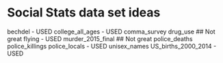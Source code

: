 # Social Stats data set ideas

bechdel - USED
college_all_ages - USED
comma_survey
drug_use ## Not great
flying - USED
murder_2015_final ## Not great
police_deaths
police_killings
police_locals - USED
unisex_names
US_births_2000_2014 - USED